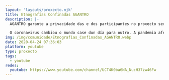 ```yaml
---
layout: 'layouts/proxecto.njk'
title: Etnografías Confinadas AGANTRO
description: |-
  AGANTRO garante a privacidade das e dos participantes no proxecto sexa por escrito, audio ou vídeo.Os vídeos con acceso aberto o están, porque así o decidiron as persoas que os realizaron.

  O coronavirus cambiou o mundo case dun día para outro. A pandemia afecta a todas e cada unhas das persoas que habitamos o planeta. Para entender como e en que grao, o primeiro é botar a ollada sobre o máis próximo, e achegarnos aos relatos en primeira persoa sobre as transformacións na vida cotiá nesta situación inédita. Isto é o que buscamos desde AGANTRO (Asociación Galega de Antropoloxía) xunto co Museo Etnolóxico de Ribadavia, con esta proposta. Como antropólogas o noso obxectivo é facer un repositorio de autoetnografías de urxencia, un retrato do presente desta crise, preguntándovos polo voso día a día neste contexto, contando o que sentides e o que opinades ao respecto do que está pasando, das medidas de excepción, do distanciamento, da redución da mobilidade e do confinamento.
img: /img/comunidade/Etnografias_Confinadas_AGANTRO.webp
date: 2020-04-24 07:36:03
platform: youtube
type: proxecto
tags:
  - youtube
redes:
  youtube: https://www.youtube.com/channel/UCT4K0ba6NA_NucH37zw46Fw
---
```

